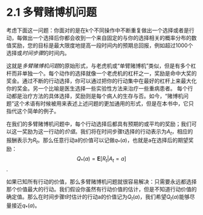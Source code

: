 # 2.1 多臂赌博机问题
考虑下面这一问题：你面对的是在k个不同操作中不断重复做出一个选择或者是行动，每做出一个选择后你都会收到一个来自固定的与你的选择相关的概率分布的数值奖励，您的目标是最大限度地提高一段时间内的预期总回报，例如超过1000个选择或*时间步骤*的时间内。

这就是*多臂赌博机问题*的原始形式，与老虎机或“单臂赌博机”类似，但是有多个杠杆而非单独一个。每个动作的选择就像一个老虎机的杠杆之一，奖励是命中大奖的奖金。通过不断的行动选择，你可以通过把你的行动集中在最好的杠杆上来最大化你的奖金。另一个比喻是医生选择一些实验性方法来治疗一些重病患者。 每个行动都是治疗方法的具体选择，奖励则是每个病人的生存与否。如今，“赌博机问题”这个术语有时候被用来表述上述问题的更加通用的形式，但是在本书中，它只指代这个简单的例子。


在我们的多臂赌博机问题中，每个行动选择后都具有预期的或平均的奖励；我们可以这一奖励为这一行动的*价值*。我们将在时间步骤t选择的行动表示为$A_t$，相应的报酬表示为$R_t$。那么任意行动a的价值可以记做$q_*(a)$，也就是a在选择后的期望奖励：
$$ Q_*(a) = \mathbf{E} \left[ R_t | A_t=a \right]$$.

如果已知所有行动的价值，那么多臂赌博机问题就很容易解决：只需要永远都选择那个价值最大的行动。我们假设你虽然有行动价值的估计，但是不知道行动价值的确定值。那么在时间步骤t时估计的行动a的价值记为$Q_t(a)$，我们希望$Q_t(a)$能够尽量接近$q_*(a)$。



